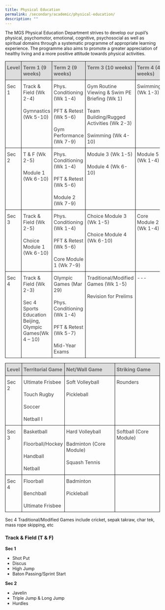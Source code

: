 ```yaml
---
title: Physical Education
permalink: /secondary/academic/physical-education/
description: ""
---
```

The MGS Physical Education Department strives to develop our pupil’s physical, psychomotor, emotional, cognitive, psychosocial as well as spiritual domains through a systematic programme of appropriate learning experience. The programme also aims to promote a greater appreciation of healthy living and a more positive attitude towards physical activities.

<style type="text/css">
.tg {
    border-collapse: collapse;
    border-spacing: 0;
}
.tg td {
    border-color: black;
    border-style: solid;
    border-width: 1px;
    overflow: hidden;
    padding: 10px 5px;
    word-break: normal;
}
.tg th {
    border-color: black;
    border-style: solid;
    border-width: 1px;
    font-weight: normal;
    overflow: hidden;
    padding: 10px 5px;
    word-break: normal;
}
.tg .tg-e14l {
    background-color: #DDD;
    color: #666;
    font-weight: bold;
    text-align: left;
    vertical-align: top
}
.tg .tg-uwnk {
    color: #3D3D3D;
    text-align: left;
    vertical-align: top
}
</style>
<table class="tg">
  <thead>
    <tr>
      <th class="tg-e14l"><span style="color:#666;background-color:#DDD">Level</span></th>
      <th class="tg-e14l"><span style="color:#666;background-color:#DDD">Term 1 (9 weeks)</span></th>
      <th class="tg-e14l"><span style="color:#666;background-color:#DDD">Term 2 (9 weeks)</span></th>
      <th class="tg-e14l"><span style="color:#666;background-color:#DDD">Term 3 (10 weeks)</span></th>
      <th class="tg-e14l"><span style="color:#666;background-color:#DDD">Term 4 (4 weeks)</span></th>
    </tr>
  </thead>
  <tbody>
    <tr>
      <td class="tg-uwnk">Sec 1</td>
      <td class="tg-uwnk">Track &amp; Field (Wk 2-4)<br>
        <br>
        Gymnastics (Wk 5-10)</td>
      <td class="tg-uwnk">Phys. Conditioning (Wk 1-4)<br>
        <br>
        PFT &amp; Retest (Wk 5-6)<br>
        <br>
        Gym Performance (Wk 7-9)</td>
      <td class="tg-uwnk">Gym Routine Viewing &amp; Swim PE Briefing (Wk 1)<br>
        <br>
        Team Building/Rugged Activities (Wk 2-3)<br>
        <br>
        Swimming (Wk 4-10)</td>
      <td class="tg-uwnk">Swimming (Wk 1-3)</td>
    </tr>
    <tr>
      <td class="tg-uwnk">Sec 2</td>
      <td class="tg-uwnk">T &amp; F (Wk 2-5)<br>
        <br>
        Module 1 (Wk 6-10) </td>
      <td class="tg-uwnk">Phys. Conditioning (Wk 1-4)<br>
        <br>
        PFT &amp; Retest (Wk 5-6)<br>
        <br>
        Module 2 (Wk 7-9)</td>
      <td class="tg-uwnk">Module 3 (Wk 1-5)<br>
        <br>
        Module 4 (Wk 6-10) </td>
      <td class="tg-uwnk">Module 5 (Wk 1-4)</td>
    </tr>
    <tr>
      <td class="tg-uwnk">Sec 3</td>
      <td class="tg-uwnk">Track &amp; Field (Wk 2-5)<br>
        <br>
        Choice Module 1 (Wk 6-10)</td>
      <td class="tg-uwnk">Phys. Conditioning (Wk 1-4)<br>
        <br>
        PFT &amp; Retest (Wk 5-6)<br>
        <br>
        Core Module 1 (Wk 7-9)</td>
      <td class="tg-uwnk">Choice Module 3 (Wk 1-5)<br>
        <br>
        Choice Module 4 (Wk 6-10)</td>
      <td class="tg-uwnk">Core Module 2 (Wk 1-4)</td>
    </tr>
    <tr>
      <td class="tg-uwnk">Sec 4</td>
      <td class="tg-uwnk">Track &amp; Field (Wk 2-3)<br>
        <br>
        Sec 4 Sports Education Beijing, Olympic Games(Wk 4 – 10) </td>
      <td class="tg-uwnk">Olympic Games (Mar 29)<br>
        <br>
        Phys. Conditioning (Wk 1-4)<br>
        <br>
        PFT &amp; Retest (Wk 5-7)<br>
        <br>
        Mid-Year Exams</td>
      <td class="tg-uwnk">Traditional/Modified Games (Wk 1-5)<br>
        <br>
        Revision for Prelims</td>
      <td class="tg-uwnk">---</td>
    </tr>
  </tbody>
</table>
<p></p>
<p></p>
<table class="tg">
  <thead>
    <tr>
      <th class="tg-e14l"><span style="color:#666;background-color:#DDD">Level</span></th>
      <th class="tg-e14l"><span style="color:#666;background-color:#DDD">Territorial Game</span></th>
      <th class="tg-e14l"><span style="color:#666;background-color:#DDD">Net/Wall Game</span></th>
      <th class="tg-e14l"><span style="color:#666;background-color:#DDD">Striking Game</span></th>
    </tr>
  </thead>
  <tbody>
    <tr>
      <td class="tg-uwnk">Sec 2</td>
      <td class="tg-uwnk">Ultimate Frisbee<br>
        <br>
        Touch Rugby<br>
        <br>
        Soccer<br>
        <br>
        Netball I</td>
      <td class="tg-uwnk">Soft Volleyball<br>
        <br>
        Pickleball</td>
      <td class="tg-uwnk">Rounders</td>
    </tr>
    <tr>
      <td class="tg-uwnk">Sec 3</td>
      <td class="tg-uwnk">Basketball<br>
        <br>
        Floorball/Hockey<br>
        <br>
        Handball<br>
        <br>
        Netball</td>
      <td class="tg-uwnk">Hard Volleyball<br>
        <br>
        Badminton (Core Module)<br>
        <br>
        Squash Tennis</td>
      <td class="tg-uwnk">Softball (Core Module)</td>
    </tr>
    <tr>
      <td class="tg-uwnk">Sec 4</td>
      <td class="tg-uwnk">Floorball<br>
        <br>
        Benchball<br>
        <br>
        Ultimate Frisbee</td>
      <td class="tg-uwnk">Badminton<br>
        <br>
        Pickleball</td>
      <td class="tg-iuf2"></td>
    </tr>
  </tbody>
</table>


Sec 4 Traditional/Modified Games include cricket, sepak takraw, char tek, mass rope skipping, etc

### Track & Field (T & F)

**Sec 1**

*   Shot Put
*   Discus
*   High Jump
*   Baton Passing/Sprint Start

  

**Sec 2**

*   Javelin
*   Triple Jump & Long Jump
*   Hurdles